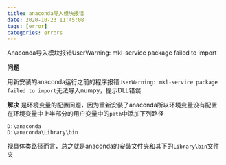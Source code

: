 ```yaml
---
title: anaconda导入模块报错
date: 2020-10-23 11:45:08
tags: [error]
categories: errors
---
```

Anaconda导入模块报错UserWarning: mkl-service package failed to import
<!-- more -->

**问题**

用新安装的anaconda运行之前的程序报错`UserWarning: mkl-service package failed to import`无法导入numpy，提示DLL错误

**解决**
是环境变量的配置问题，因为重新安装了anaconda所以环境变量没有配置
在环境变量中上半部分的用户变量中的`path`中添加下列路径
```
D:\anaconda
D:\anaconda\Library\bin
```
视具体类路径而言，总之就是anaconda的安装文件夹和其下的`Library\bin`文件夹